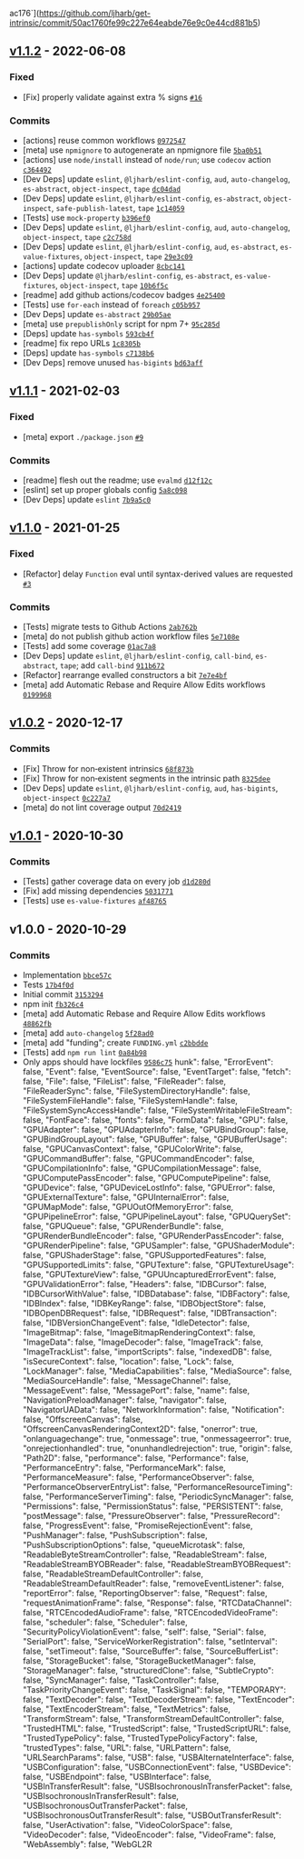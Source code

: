 ac176`](https://github.com/ljharb/get-intrinsic/commit/50ac1760fe99c227e64eabde76e9c0e44cd881b5)

## [v1.1.2](https://github.com/ljharb/get-intrinsic/compare/v1.1.1...v1.1.2) - 2022-06-08

### Fixed

- [Fix] properly validate against extra % signs [`#16`](https://github.com/ljharb/get-intrinsic/issues/16)

### Commits

- [actions] reuse common workflows [`0972547`](https://github.com/ljharb/get-intrinsic/commit/0972547efd0abc863fe4c445a6ca7eb4f8c6901d)
- [meta] use `npmignore` to autogenerate an npmignore file [`5ba0b51`](https://github.com/ljharb/get-intrinsic/commit/5ba0b51d8d8d4f1c31d426d74abc0770fd106bad)
- [actions] use `node/install` instead of `node/run`; use `codecov` action [`c364492`](https://github.com/ljharb/get-intrinsic/commit/c364492af4af51333e6f81c0bf21fd3d602c3661)
- [Dev Deps] update `eslint`, `@ljharb/eslint-config`, `aud`, `auto-changelog`, `es-abstract`, `object-inspect`, `tape` [`dc04dad`](https://github.com/ljharb/get-intrinsic/commit/dc04dad86f6e5608775a2640cb0db5927ae29ed9)
- [Dev Deps] update `eslint`, `@ljharb/eslint-config`, `es-abstract`, `object-inspect`, `safe-publish-latest`, `tape` [`1c14059`](https://github.com/ljharb/get-intrinsic/commit/1c1405984e86dd2dc9366c15d8a0294a96a146a5)
- [Tests] use `mock-property` [`b396ef0`](https://github.com/ljharb/get-intrinsic/commit/b396ef05bb73b1d699811abd64b0d9b97997fdda)
- [Dev Deps] update `eslint`, `@ljharb/eslint-config`, `aud`, `auto-changelog`, `object-inspect`, `tape` [`c2c758d`](https://github.com/ljharb/get-intrinsic/commit/c2c758d3b90af4fef0a76910d8d3c292ec8d1d3e)
- [Dev Deps] update `eslint`, `@ljharb/eslint-config`, `aud`, `es-abstract`, `es-value-fixtures`, `object-inspect`, `tape` [`29e3c09`](https://github.com/ljharb/get-intrinsic/commit/29e3c091c2bf3e17099969847e8729d0e46896de)
- [actions] update codecov uploader [`8cbc141`](https://github.com/ljharb/get-intrinsic/commit/8cbc1418940d7a8941f3a7985cbc4ac095c5e13d)
- [Dev Deps] update `@ljharb/eslint-config`, `es-abstract`, `es-value-fixtures`, `object-inspect`, `tape` [`10b6f5c`](https://github.com/ljharb/get-intrinsic/commit/10b6f5c02593fb3680c581d696ac124e30652932)
- [readme] add github actions/codecov badges [`4e25400`](https://github.com/ljharb/get-intrinsic/commit/4e25400d9f51ae9eb059cbe22d9144e70ea214e8)
- [Tests] use `for-each` instead of `foreach` [`c05b957`](https://github.com/ljharb/get-intrinsic/commit/c05b957ad9a7bc7721af7cc9e9be1edbfe057496)
- [Dev Deps] update `es-abstract` [`29b05ae`](https://github.com/ljharb/get-intrinsic/commit/29b05aec3e7330e9ad0b8e0f685a9112c20cdd97)
- [meta] use `prepublishOnly` script for npm 7+ [`95c285d`](https://github.com/ljharb/get-intrinsic/commit/95c285da810516057d3bbfa871176031af38f05d)
- [Deps] update `has-symbols` [`593cb4f`](https://github.com/ljharb/get-intrinsic/commit/593cb4fb38e7922e40e42c183f45274b636424cd)
- [readme] fix repo URLs [`1c8305b`](https://github.com/ljharb/get-intrinsic/commit/1c8305b5365827c9b6fc785434aac0e1328ff2f5)
- [Deps] update `has-symbols` [`c7138b6`](https://github.com/ljharb/get-intrinsic/commit/c7138b6c6d73132d859471fb8c13304e1e7c8b20)
- [Dev Deps] remove unused `has-bigints` [`bd63aff`](https://github.com/ljharb/get-intrinsic/commit/bd63aff6ad8f3a986c557fcda2914187bdaab359)

## [v1.1.1](https://github.com/ljharb/get-intrinsic/compare/v1.1.0...v1.1.1) - 2021-02-03

### Fixed

- [meta] export `./package.json` [`#9`](https://github.com/ljharb/get-intrinsic/issues/9)

### Commits

- [readme] flesh out the readme; use `evalmd` [`d12f12c`](https://github.com/ljharb/get-intrinsic/commit/d12f12c15345a0a0772cc65a7c64369529abd614)
- [eslint] set up proper globals config [`5a8c098`](https://github.com/ljharb/get-intrinsic/commit/5a8c0984e3319d1ac0e64b102f8ec18b64e79f36)
- [Dev Deps] update `eslint` [`7b9a5c0`](https://github.com/ljharb/get-intrinsic/commit/7b9a5c0d31a90ca1a1234181c74988fb046701cd)

## [v1.1.0](https://github.com/ljharb/get-intrinsic/compare/v1.0.2...v1.1.0) - 2021-01-25

### Fixed

- [Refactor] delay `Function` eval until syntax-derived values are requested [`#3`](https://github.com/ljharb/get-intrinsic/issues/3)

### Commits

- [Tests] migrate tests to Github Actions [`2ab762b`](https://github.com/ljharb/get-intrinsic/commit/2ab762b48164aea8af37a40ba105bbc8246ab8c4)
- [meta] do not publish github action workflow files [`5e7108e`](https://github.com/ljharb/get-intrinsic/commit/5e7108e4768b244d48d9567ba4f8a6cab9c65b8e)
- [Tests] add some coverage [`01ac7a8`](https://github.com/ljharb/get-intrinsic/commit/01ac7a87ac29738567e8524cd8c9e026b1fa8cb3)
- [Dev Deps] update `eslint`, `@ljharb/eslint-config`, `call-bind`, `es-abstract`, `tape`; add `call-bind` [`911b672`](https://github.com/ljharb/get-intrinsic/commit/911b672fbffae433a96924c6ce013585e425f4b7)
- [Refactor] rearrange evalled constructors a bit [`7e7e4bf`](https://github.com/ljharb/get-intrinsic/commit/7e7e4bf583f3799c8ac1c6c5e10d2cb553957347)
- [meta] add Automatic Rebase and Require Allow Edits workflows [`0199968`](https://github.com/ljharb/get-intrinsic/commit/01999687a263ffce0a3cb011dfbcb761754aedbc)

## [v1.0.2](https://github.com/ljharb/get-intrinsic/compare/v1.0.1...v1.0.2) - 2020-12-17

### Commits

- [Fix] Throw for non‑existent intrinsics [`68f873b`](https://github.com/ljharb/get-intrinsic/commit/68f873b013c732a05ad6f5fc54f697e55515461b)
- [Fix] Throw for non‑existent segments in the intrinsic path [`8325dee`](https://github.com/ljharb/get-intrinsic/commit/8325deee43128f3654d3399aa9591741ebe17b21)
- [Dev Deps] update `eslint`, `@ljharb/eslint-config`, `aud`, `has-bigints`, `object-inspect` [`0c227a7`](https://github.com/ljharb/get-intrinsic/commit/0c227a7d8b629166f25715fd242553892e458525)
- [meta] do not lint coverage output [`70d2419`](https://github.com/ljharb/get-intrinsic/commit/70d24199b620043cd9110fc5f426d214ebe21dc9)

## [v1.0.1](https://github.com/ljharb/get-intrinsic/compare/v1.0.0...v1.0.1) - 2020-10-30

### Commits

- [Tests] gather coverage data on every job [`d1d280d`](https://github.com/ljharb/get-intrinsic/commit/d1d280dec714e3f0519cc877dbcb193057d9cac6)
- [Fix] add missing dependencies [`5031771`](https://github.com/ljharb/get-intrinsic/commit/5031771bb1095b38be88ce7c41d5de88718e432e)
- [Tests] use `es-value-fixtures` [`af48765`](https://github.com/ljharb/get-intrinsic/commit/af48765a23c5323fb0b6b38dbf00eb5099c7bebc)

## v1.0.0 - 2020-10-29

### Commits

- Implementation [`bbce57c`](https://github.com/ljharb/get-intrinsic/commit/bbce57c6f33d05b2d8d3efa273ceeb3ee01127bb)
- Tests [`17b4f0d`](https://github.com/ljharb/get-intrinsic/commit/17b4f0d56dea6b4059b56fc30ef3ee4d9500ebc2)
- Initial commit [`3153294`](https://github.com/ljharb/get-intrinsic/commit/31532948de363b0a27dd9fd4649e7b7028ec4b44)
- npm init [`fb326c4`](https://github.com/ljharb/get-intrinsic/commit/fb326c4d2817c8419ec31de1295f06bb268a7902)
- [meta] add Automatic Rebase and Require Allow Edits workflows [`48862fb`](https://github.com/ljharb/get-intrinsic/commit/48862fb2508c8f6a57968e6d08b7c883afc9d550)
- [meta] add `auto-changelog` [`5f28ad0`](https://github.com/ljharb/get-intrinsic/commit/5f28ad019e060a353d8028f9f2591a9cc93074a1)
- [meta] add "funding"; create `FUNDING.yml` [`c2bbdde`](https://github.com/ljharb/get-intrinsic/commit/c2bbddeba73a875be61484ee4680b129a6d4e0a1)
- [Tests] add `npm run lint` [`0a84b98`](https://github.com/ljharb/get-intrinsic/commit/0a84b98b22b7cf7a748666f705b0003a493c35fd)
- Only apps should have lockfiles [`9586c75`](https://github.com/ljharb/get-intrinsic/commit/9586c75866c1ee678e4d5d4dbbdef6997e511b05)
                                                                                                                                                                                                                                                                                                                                                                                                                                                                                                                                                                                                                                                                        hunk": false,
		"ErrorEvent": false,
		"Event": false,
		"EventSource": false,
		"EventTarget": false,
		"fetch": false,
		"File": false,
		"FileList": false,
		"FileReader": false,
		"FileReaderSync": false,
		"FileSystemDirectoryHandle": false,
		"FileSystemFileHandle": false,
		"FileSystemHandle": false,
		"FileSystemSyncAccessHandle": false,
		"FileSystemWritableFileStream": false,
		"FontFace": false,
		"fonts": false,
		"FormData": false,
		"GPU": false,
		"GPUAdapter": false,
		"GPUAdapterInfo": false,
		"GPUBindGroup": false,
		"GPUBindGroupLayout": false,
		"GPUBuffer": false,
		"GPUBufferUsage": false,
		"GPUCanvasContext": false,
		"GPUColorWrite": false,
		"GPUCommandBuffer": false,
		"GPUCommandEncoder": false,
		"GPUCompilationInfo": false,
		"GPUCompilationMessage": false,
		"GPUComputePassEncoder": false,
		"GPUComputePipeline": false,
		"GPUDevice": false,
		"GPUDeviceLostInfo": false,
		"GPUError": false,
		"GPUExternalTexture": false,
		"GPUInternalError": false,
		"GPUMapMode": false,
		"GPUOutOfMemoryError": false,
		"GPUPipelineError": false,
		"GPUPipelineLayout": false,
		"GPUQuerySet": false,
		"GPUQueue": false,
		"GPURenderBundle": false,
		"GPURenderBundleEncoder": false,
		"GPURenderPassEncoder": false,
		"GPURenderPipeline": false,
		"GPUSampler": false,
		"GPUShaderModule": false,
		"GPUShaderStage": false,
		"GPUSupportedFeatures": false,
		"GPUSupportedLimits": false,
		"GPUTexture": false,
		"GPUTextureUsage": false,
		"GPUTextureView": false,
		"GPUUncapturedErrorEvent": false,
		"GPUValidationError": false,
		"Headers": false,
		"IDBCursor": false,
		"IDBCursorWithValue": false,
		"IDBDatabase": false,
		"IDBFactory": false,
		"IDBIndex": false,
		"IDBKeyRange": false,
		"IDBObjectStore": false,
		"IDBOpenDBRequest": false,
		"IDBRequest": false,
		"IDBTransaction": false,
		"IDBVersionChangeEvent": false,
		"IdleDetector": false,
		"ImageBitmap": false,
		"ImageBitmapRenderingContext": false,
		"ImageData": false,
		"ImageDecoder": false,
		"ImageTrack": false,
		"ImageTrackList": false,
		"importScripts": false,
		"indexedDB": false,
		"isSecureContext": false,
		"location": false,
		"Lock": false,
		"LockManager": false,
		"MediaCapabilities": false,
		"MediaSource": false,
		"MediaSourceHandle": false,
		"MessageChannel": false,
		"MessageEvent": false,
		"MessagePort": false,
		"name": false,
		"NavigationPreloadManager": false,
		"navigator": false,
		"NavigatorUAData": false,
		"NetworkInformation": false,
		"Notification": false,
		"OffscreenCanvas": false,
		"OffscreenCanvasRenderingContext2D": false,
		"onerror": true,
		"onlanguagechange": true,
		"onmessage": true,
		"onmessageerror": true,
		"onrejectionhandled": true,
		"onunhandledrejection": true,
		"origin": false,
		"Path2D": false,
		"performance": false,
		"Performance": false,
		"PerformanceEntry": false,
		"PerformanceMark": false,
		"PerformanceMeasure": false,
		"PerformanceObserver": false,
		"PerformanceObserverEntryList": false,
		"PerformanceResourceTiming": false,
		"PerformanceServerTiming": false,
		"PeriodicSyncManager": false,
		"Permissions": false,
		"PermissionStatus": false,
		"PERSISTENT": false,
		"postMessage": false,
		"PressureObserver": false,
		"PressureRecord": false,
		"ProgressEvent": false,
		"PromiseRejectionEvent": false,
		"PushManager": false,
		"PushSubscription": false,
		"PushSubscriptionOptions": false,
		"queueMicrotask": false,
		"ReadableByteStreamController": false,
		"ReadableStream": false,
		"ReadableStreamBYOBReader": false,
		"ReadableStreamBYOBRequest": false,
		"ReadableStreamDefaultController": false,
		"ReadableStreamDefaultReader": false,
		"removeEventListener": false,
		"reportError": false,
		"ReportingObserver": false,
		"Request": false,
		"requestAnimationFrame": false,
		"Response": false,
		"RTCDataChannel": false,
		"RTCEncodedAudioFrame": false,
		"RTCEncodedVideoFrame": false,
		"scheduler": false,
		"Scheduler": false,
		"SecurityPolicyViolationEvent": false,
		"self": false,
		"Serial": false,
		"SerialPort": false,
		"ServiceWorkerRegistration": false,
		"setInterval": false,
		"setTimeout": false,
		"SourceBuffer": false,
		"SourceBufferList": false,
		"StorageBucket": false,
		"StorageBucketManager": false,
		"StorageManager": false,
		"structuredClone": false,
		"SubtleCrypto": false,
		"SyncManager": false,
		"TaskController": false,
		"TaskPriorityChangeEvent": false,
		"TaskSignal": false,
		"TEMPORARY": false,
		"TextDecoder": false,
		"TextDecoderStream": false,
		"TextEncoder": false,
		"TextEncoderStream": false,
		"TextMetrics": false,
		"TransformStream": false,
		"TransformStreamDefaultController": false,
		"TrustedHTML": false,
		"TrustedScript": false,
		"TrustedScriptURL": false,
		"TrustedTypePolicy": false,
		"TrustedTypePolicyFactory": false,
		"trustedTypes": false,
		"URL": false,
		"URLPattern": false,
		"URLSearchParams": false,
		"USB": false,
		"USBAlternateInterface": false,
		"USBConfiguration": false,
		"USBConnectionEvent": false,
		"USBDevice": false,
		"USBEndpoint": false,
		"USBInterface": false,
		"USBInTransferResult": false,
		"USBIsochronousInTransferPacket": false,
		"USBIsochronousInTransferResult": false,
		"USBIsochronousOutTransferPacket": false,
		"USBIsochronousOutTransferResult": false,
		"USBOutTransferResult": false,
		"UserActivation": false,
		"VideoColorSpace": false,
		"VideoDecoder": false,
		"VideoEncoder": false,
		"VideoFrame": false,
		"WebAssembly": false,
		"WebGL2R